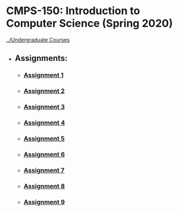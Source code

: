 # CMPS-150: Introduction to Computer Science (Spring 2020)
[../Undergraduate Courses](../README.md)

* ## Assignments:

    * ### [Assignment 1](./_assignments_/assignment-1.py)
    * ### [Assignment 2](./_assignments_/assignment-2.py)
    * ### [Assignment 3](./_assignments_/assignment-3.py)
    * ### [Assignment 4](./_assignments_/assignment-4.py)
    * ### [Assignment 5](./_assignments_/assignment-5.py)
    * ### [Assignment 6](./_assignments_/assignment-6.py)
    * ### [Assignment 7](./_assignments_/assignment-7.py)
    * ### [Assignment 8](./_assignments_/assignment-8.py)
    * ### [Assignment 9](./_assignments_/assignment-9.py)